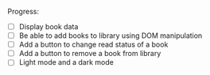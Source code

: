 
Progress:
- [ ] Display book data
- [ ] Be able to add books to library using DOM manipulation
- [ ] Add a button to change read status of a book
- [ ] Add a button to remove a book from library
- [ ] Light mode and a dark mode
